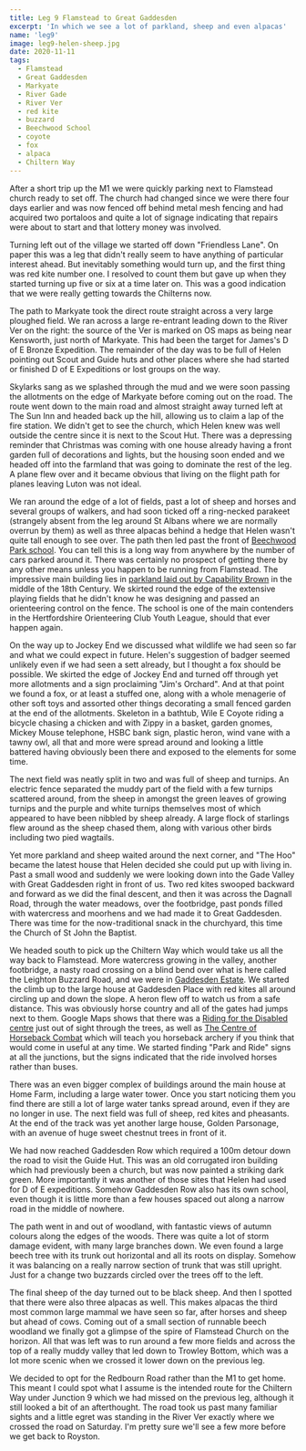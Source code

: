 ```yaml
---
title: Leg 9 Flamstead to Great Gaddesden
excerpt: 'In which we see a lot of parkland, sheep and even alpacas'
name: 'leg9'
image: leg9-helen-sheep.jpg
date: 2020-11-11
tags:
  - Flamstead
  - Great Gaddesden
  - Markyate
  - River Gade
  - River Ver
  - red kite
  - buzzard
  - Beechwood School
  - coyote
  - fox
  - alpaca
  - Chiltern Way
---
```


After a short trip up the M1 we were quickly parking next to Flamstead church ready to set off. The church had changed since we were there four days earlier and was now fenced off behind metal mesh fencing and had acquired two portaloos and quite a lot of signage indicating that repairs were about to start and that lottery money was involved.

Turning left out of the village we started off down "Friendless Lane". On paper this was a leg that didn't really seem to have anything of particular interest ahead. But inevitably something would turn up, and the first thing was red kite number one. I resolved to count them but gave up when they started turning up five or six at a time later on. This was a good indication that we were really getting towards the Chilterns now.

The path to Markyate took the direct route straight across a very large ploughed field. We ran across a large re-entrant leading down to the River Ver on the right: the source of the Ver is marked on OS maps as being near Kensworth, just north of Markyate. This had been the target for James's D of E Bronze Expedition. The remainder of the day was to be full of Helen pointing out Scout and Guide huts and other places where she had started or finished D of E Expeditions or lost groups on the way.

Skylarks sang as we splashed through the mud and we were soon passing the allotments on the edge of Markyate before coming out on the road. The route went down to the main road and almost straight away turned left at The Sun Inn and headed back up the hill, allowing us to claim a lap of the fire station. We didn't get to see the church, which Helen knew was well outside the centre since it is next to the Scout Hut. There was a depressing reminder that Christmas was coming with one house already having a front garden full of decorations and lights, but the housing soon ended and we headed off into the farmland that was going to dominate the rest of the leg. A plane flew over and it became obvious that living on the flight path for planes leaving Luton was not ideal.

We ran around the edge of a lot of fields, past a lot of sheep and horses and several groups of walkers, and had soon ticked off a ring-necked parakeet (strangely absent from the leg around St Albans where we are normally overrun by them) as well as three alpacas behind a hedge that Helen wasn't quite tall enough to see over. The path then led past the front of [Beechwood Park school](https://www.beechwoodpark.com/). You can tell this is a long way from anywhere by the number of cars parked around it. There was certainly no prospect of getting there by any other means unless you happen to be running from Flamstead. The impressive main building lies in [parkland laid out by Capability Brown](https://www.parksandgardens.org/places/beechwood) in the middle of the 18th Century. We skirted round the edge of the extensive playing fields that he didn't know he was designing and passed an orienteering control on the fence. The school is one of the main contenders in the Hertfordshire Orienteering Club Youth League, should that ever happen again.

On the way up to Jockey End we discussed what wildlife we had seen so far and what we could expect in future. Helen's suggestion of badger seemed unlikely even if we had seen a sett already, but I thought a fox should be possible. We skirted the edge of Jockey End and turned off through yet more allotments and a sign proclaiming "Jim's Orchard". And at that point we found a fox, or at least a stuffed one, along with a whole menagerie of other soft toys and assorted other things decorating a small fenced garden at the end of the allotments. Skeleton in a bathtub, Wile E Coyote riding a bicycle chasing a chicken and with Zippy in a basket, garden gnomes, Mickey Mouse telephone, HSBC bank sign, plastic heron, wind vane with a tawny owl, all that and more were spread around and looking a little battered having obviously been there and exposed to the elements for some time.

The next field was neatly split in two and was full of sheep and turnips. An electric fence separated the muddy part of the field with a few turnips scattered around, from the sheep in amongst the green leaves of growing turnips and the purple and white turnips themselves most of which appeared to have been nibbled by sheep already. A large flock of starlings flew around as the sheep chased them, along with various other birds including two pied wagtails.

Yet more parkland and sheep waited around the next corner, and "The Hoo" became the latest house that Helen decided she could put up with living in. Past a small wood and suddenly we were looking down into the Gade Valley with Great Gaddesden right in front of us. Two red kites swooped backward and forward as we did the final descent, and then it was across the Dagnall Road, through the water meadows, over the footbridge, past ponds filled with watercress and moorhens and we had made it to Great Gaddesden. There was time for the now-traditional snack in the churchyard, this time the Church of St John the Baptist.

We headed south to pick up the Chiltern Way which would take us all the way back to Flamstead. More watercress growing in the valley, another footbridge, a nasty road crossing on a blind bend over what is here called the Leighton Buzzard Road, and we were in [Gaddesden Estate](https://www.gaddesdenestate.co.uk/). We started the climb up to the large house at Gaddesden Place with red kites all around circling up and down the slope. A heron flew off to watch us from a safe distance. This was obviously horse country and all of the gates had jumps next to them. Google Maps shows that there was a [Riding for the Disabled centre](http://www.gaddesdenplacerda.org.uk/) just out of sight through the trees, as well as [The Centre of Horseback Combat](https://www.horsebackcombat.co.uk/) which will teach you horseback archery if you think that would come in useful at any time. We started finding "Park and Ride" signs at all the junctions, but the signs indicated that the ride involved horses rather than buses.

There was an even bigger complex of buildings around the main house at Home Farm, including a large water tower. Once you start noticing them you find there are still a lot of large water tanks spread around, even if they are no longer in use. The next field was full of sheep, red kites and pheasants. At the end of the track was yet another large house, Golden Parsonage, with an avenue of huge sweet chestnut trees in front of it.

We had now reached Gaddesden Row which required a 100m detour down the road to visit the Guide Hut. This was an old corrugated iron building which had previously been a church, but was now painted a striking dark green. More importantly it was another of those sites that Helen had used for D of E expeditions. Somehow Gaddesden Row also has its own school, even though it is little more than a few houses spaced out along a narrow road in the middle of nowhere.

The path went in and out of woodland, with fantastic views of autumn colours along the edges of the woods. There was quite a lot of storm damage evident, with many large branches down. We even found a large beech tree with its trunk out horizontal and all its roots on display. Somehow it was balancing on a really narrow section of trunk that was still upright. Just for a change two buzzards circled over the trees off to the left.

The final sheep of the day turned out to be black sheep. And then I spotted that there were also three alpacas as well. This makes alpacas the third most common large mammal we have seen so far, after horses and sheep but ahead of cows. Coming out of a small section of runnable beech woodland we finally got a glimpse of the spire of Flamstead Church on the horizon. All that was left was to run around a few more fields and across the top of a really muddy valley that led down to Trowley Bottom, which was a lot more scenic when we crossed it lower down on the previous leg.

We decided to opt for the Redbourn Road rather than the M1 to get home. This meant I could spot what I assume is the intended route for the Chiltern Way under Junction 9 which we had missed on the previous leg, although it still looked a bit of an afterthought. The road took us past many familiar sights and a little egret was standing in the River Ver exactly where we crossed the road on Saturday. I'm pretty sure we'll see a few more before we get back to Royston.
